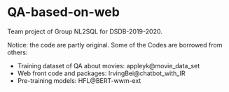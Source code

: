 # QA-based-on-web
Team project of Group NL2SQL for DSDB-2019-2020.

Notice: the code are partly original.  Some of the Codes are borrowed from others:
* Training dataset of QA about movies: appleyk@movie_data_set
* Web front code and packages: IrvingBei@chatbot_with_IR
* Pre-training models: HFL@BERT-wwm-ext
